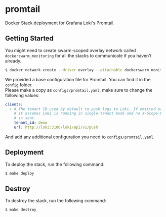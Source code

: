 # promtail
Docker Stack deployment for Grafana Loki's Promtail.

## Getting Started

You might need to create swarm-scoped overlay network called `dockerswarm_monitoring` for all the stacks to communicate if you haven't already.

```sh
$ docker network create --driver overlay --attachable dockerswarm_monitoring
```

We provided a base configuration file for Promtail. You can find it in the `config` folder.  
Please make a copy as `configs/promtail.yaml`, make sure to change the following values:

```yml
clients:
  - # The tenant ID used by default to push logs to Loki. If omitted or empty
    # it assumes Loki is running in single-tenant mode and no X-Scope-OrgID header
    # is sent.
    tenant_id: demo
    url: http://loki:3100/loki/api/v1/push
```

And add any additional configuration you need to `configs/promtail.yaml`.

## Deployment

To deploy the stack, run the following command:

```sh
$ make deploy
```

## Destroy

To destroy the stack, run the following command:

```sh
$ make destroy
```
